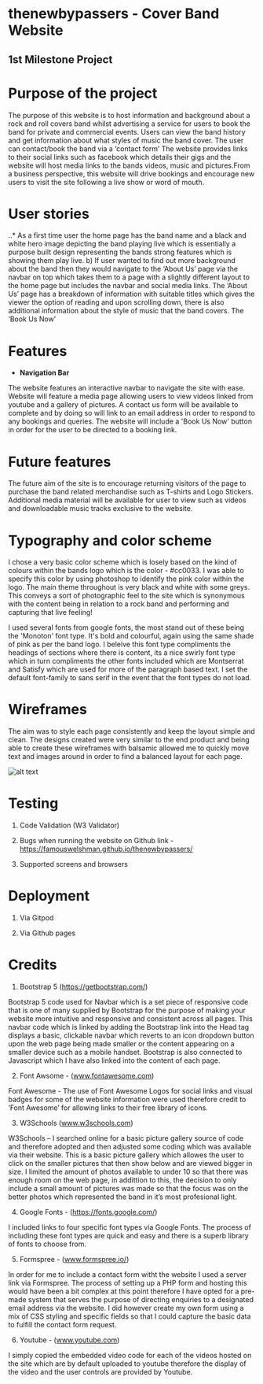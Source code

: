 # thenewbypassers - Cover Band Website

## 1st Milestone Project 

# Purpose of the project
The purpose of this website is to host information and background about a rock and roll covers band whilst advertising a service for users to book the band for private and commercial events. Users can view the band history and get information about what styles of music the band cover. The user can contact/book the band via a ‘contact form’ The website provides links to their social links such as facebook which details their gigs and the website will host media links to the bands videos, music and pictures.From a business perspective, this website will drive bookings and encourage new users to visit the site following a live show or word of mouth.

# User stories
..* As a first time user the home page has the band name and a black and white hero image depicting the band playing live which is essentially a purpose built design representing the bands strong features which is showing them play live.
b)	If user wanted to find out more background about the band then they would navigate to the ‘About Us’ page via the navbar on top which takes them to a page with a slightly different layout to the home page but includes the navbar and social media links. The ‘About Us’ page has a breakdown of information with suitable titles which gives the viewer the option of reading and upon scrolling down, there is also additional information about the style of music that the band covers. The ‘Book Us Now’

# Features

- __Navigation Bar__

The website features an interactive navbar to navigate the site with ease. Website will feature a media page allowing users to view videos linked from youtube and a gallery of pictures. A contact us form will be available to complete and by doing so will link to an email address in order to respond to any bookings and queries. The website will include a 'Book Us Now' button in order for the user to be directed to a booking link. 

# Future features
The future aim of the site is to encourage returning visitors of the page to purchase the band related merchandise such as T-shirts and Logo Stickers. Additional media material will be available for user to view such as videos and downloadable music tracks exclusive to the website.

# Typography and color scheme
I chose a very basic color scheme which is losely based on the kind of colours within the bands logo which is the color - #cc0033. I was able to specify this color by using photoshop to identify the pink color within the logo. The main theme throughout is very black and white with some greys. This conveys a sort of photographic feel to the site which is synonymous with the content being in relation to a rock band and performing and capturing that live feeling!

I used several fonts from google fonts, the most stand out of these being the 'Monoton' font type. It's bold and colourful, again using the same shade of pink as per the band logo. I beleive this font type compliments the headings of sections where there is content, its a nice swirly font type which in turn compliments the other fonts included which are Montserrat and Satisfy which are used for more of the paragraph based text. I set the default font-family to sans serif in the event that the font types do not load.


# Wireframes

The aim was to style each page consistently and keep the layout simple and clean. The designs created were very similar to the end product and being able to create these wireframes with balsamic allowed me to quickly move text and images around in order to find a balanced layout for each page.

![alt text](https://famouswelshman.github.io/thenewbypassers/Wireframes/Index-Page.png "Index page Wireframe")

# Testing
1. Code Validation (W3 Validator)

2. Bugs when running the website on Github link - https://famouswelshman.github.io/thenewbypassers/

3. Supported screens and browsers




# Deployment
1. Via Gitpod

2. Via Github pages






# Credits
1. Bootstrap 5 (https://getbootstrap.com/)

Bootstrap 5 code used for Navbar which is a set piece of responsive code that is one of many supplied by Bootstrap for the purpose of making your website more intuitive and responsive and consistent across all pages. This navbar code which is linked by adding the Bootstrap link into the Head tag displays a basic, clickable navbar which reverts to an icon dropdown button upon the web page being made smaller or the content appearing on a smaller device such as a mobile handset. Bootstrap is also connected to Javascript which I have also linked into the content of each page.


2. Font Awsome - (www.fontawesome.com)

Font Awesome - The use of Font Awesome Logos for social links and visual badges for some of the website information were used therefore credit to ‘Font Awesome’ for allowing links to their free library of icons.

3. W3Schools (www.w3schools.com)

W3Schools – I searched online for a basic picture gallery source of code and therefore adopted and then adjusted some coding which was available via their website. This is a basic picture gallery which allowes the user to click on the smaller pictures that then show below and are viewed bigger in size. I limited the amount of photos available to under 10 so that there was enough room on the web page, in addittion to this, the decision to only include a small amount of pictures was made so that the focus was on the better photos which represented the band in it’s most profesional light.

4. Google Fonts - (https://fonts.google.com/)

I included links to four specific font types via Google Fonts. The process of including these font types are quick and easy and there is a superb library of fonts to choose from.

5. Formspree - (www.formspree.io/)

In order for me to include a contact form witht the website I used a server link via Formspree. The process of setting up a PHP form and hosting this would have been a bit complex at this point therefore I have opted for a pre-made system that serves the purpose of directing enquiries to a designated email address via the website. I did however create my own form using a mix of CSS styling and specific fields so that I could capture the basic data to fulfill the contact form request.

6. Youtube - (www.youtube.com)

I simply copied the embedded video code for each of the videos hosted on the site which are by default uploaded to youtube therefore the display of the video and the user controls are provided by Youtube.
